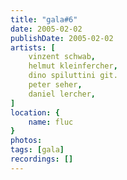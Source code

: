 ```yaml
---
title: "gala#6"
date: 2005-02-02
publishDate: 2005-02-02
artists: [
    vinzent schwab,
    helmut kleinfercher,
    dino spiluttini	git.
    peter seher,
    daniel lercher,
]
location: {
    name: fluc
}
photos:
tags: [gala]
recordings: []
---
```

